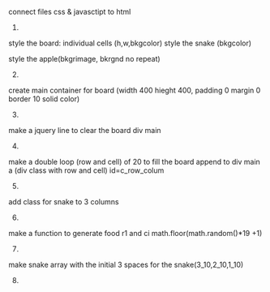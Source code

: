 connect files css & javasctipt to html

1.
style the board:
	individual cells (h,w,bkgcolor)
style the snake (bkgcolor)

style the apple(bkgrimage, bkrgnd no repeat)

2.
create main container for board
(width 400 hieght 400, padding 0 margin 0 border 10 solid color)

3.
make a jquery line to clear the board div main

4. 
make a double loop (row and cell) of 20 to fill the board
append to div main a (div class with row and cell)
id=c_row_colum

5.
add class for snake to 3 columns 

6.
make a function to generate food 
r1 and ci math.floor(math.random()*19 +1)

7.
make snake array with the initial 3 spaces for the snake(3_10,2_10,1_10)

8.

